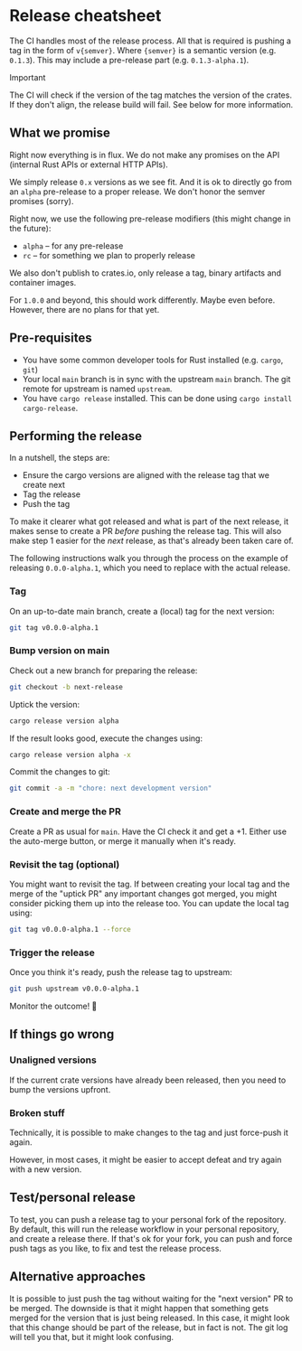 # Release cheatsheet

The CI handles most of the release process. All that is required is pushing a tag in the form of `v{semver}`. Where
`{semver}` is a semantic version (e.g. `0.1.3`). This may include a pre-release part (e.g. `0.1.3-alpha.1`).

> [!IMPORTANT]
> The CI will check if the version of the tag matches the version of the crates. If they don't align, the release build
> will fail. See below for more information.

## What we promise

Right now everything is in flux. We do not make any promises on the API (internal Rust APIs or external HTTP APIs).

We simply release `0.x` versions as we see fit. And it is ok to directly go from an `alpha` pre-release to a proper
release. We don't honor the semver promises (sorry).

Right now, we use the following pre-release modifiers (this might change in the future):

* `alpha` – for any pre-release
* `rc` – for something we plan to properly release

We also don't publish to crates.io, only release a tag, binary artifacts and container images.

For `1.0.0` and beyond, this should work differently. Maybe even before. However, there are no plans for that yet.

## Pre-requisites

* You have some common developer tools for Rust installed (e.g. `cargo`, `git`)
* Your local `main` branch is in sync with the upstream `main` branch. The git remote for upstream is named `upstream`.
* You have `cargo release` installed. This can be done using `cargo install cargo-release`.

## Performing the release

In a nutshell, the steps are:

* Ensure the cargo versions are aligned with the release tag that we create next
* Tag the release
* Push the tag

To make it clearer what got released and what is part of the next release, it makes sense to create a PR *before*
pushing the release tag. This will also make step 1 easier for the *next* release, as that's already been taken care of.

The following instructions walk you through the process on the example of releasing `0.0.0-alpha.1`, which you need
to replace with the actual release.

### Tag

On an up-to-date main branch, create a (local) tag for the next version:

```bash
git tag v0.0.0-alpha.1
```

### Bump version on main

Check out a new branch for preparing the release: 

```bash
git checkout -b next-release
```

Uptick the version:

```bash
cargo release version alpha
```

If the result looks good, execute the changes using:

```bash
cargo release version alpha -x
```

Commit the changes to git:

```bash
git commit -a -m "chore: next development version"
```

### Create and merge the PR

Create a PR as usual for `main`. Have the CI check it and get a +1. Either use the auto-merge button, or merge it
manually when it's ready.

### Revisit the tag (optional)

You might want to revisit the tag. If between creating your local tag and the merge of the "uptick PR" any important
changes got merged, you might consider picking them up into the release too. You can update the local tag using:

```bash
git tag v0.0.0-alpha.1 --force
```

### Trigger the release

Once you think it's ready, push the release tag to upstream:

```bash
git push upstream v0.0.0-alpha.1
```

Monitor the outcome! 🎂

## If things go wrong

### Unaligned versions

If the current crate versions have already been released, then you need to bump the versions upfront.

### Broken stuff

Technically, it is possible to make changes to the tag and just force-push it again.

However, in most cases, it might be easier to accept defeat and try again with a new version.

## Test/personal release

To test, you can push a release tag to your personal fork of the repository. By default, this will run the release
workflow in your personal repository, and create a release there. If that's ok for your fork, you can push and force
push tags as you like, to fix and test the release process.

## Alternative approaches

It is possible to just push the tag without waiting for the "next version" PR to be merged. The downside is that it
might happen that something gets merged for the version that is just being released. In this case, it might look
that this change should be part of the release, but in fact is not. The git log will tell you that, but it might look
confusing.
